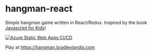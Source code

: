 # hangman-react

Simple hangman game written in React/Redux.  Inspired by the book [Javascript for Kids](https://www.amazon.com/JavaScript-Kids-Playful-Introduction-Programming/dp/1593274084/ref=sr_1_3?ie=UTF8&qid=1543515994&sr=8-3&keywords=javascript+for+kids)!

[![Azure Static Web Apps CI/CD](https://github.com/bradleylandis/hangman-react/actions/workflows/azure-static-web-apps-happy-cliff-0da12950f.yml/badge.svg)](https://github.com/bradleylandis/hangman-react/actions/workflows/azure-static-web-apps-happy-cliff-0da12950f.yml)

Play at https://hangman.bradleylandis.com
